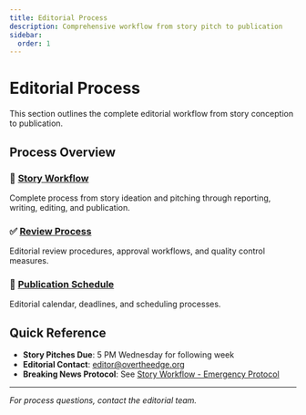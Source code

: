 ```yaml
---
title: Editorial Process
description: Comprehensive workflow from story pitch to publication
sidebar:
  order: 1
---
```


# Editorial Process

This section outlines the complete editorial workflow from story conception to publication.

## Process Overview

### 🔄 [Story Workflow](./story-workflow)
Complete process from story ideation and pitching through reporting, writing, editing, and publication.

### ✅ [Review Process](./review-process)
Editorial review procedures, approval workflows, and quality control measures.

### 📅 [Publication Schedule](./publication-schedule)
Editorial calendar, deadlines, and scheduling processes.

## Quick Reference

- **Story Pitches Due**: 5 PM Wednesday for following week
- **Editorial Contact**: [editor@overtheedge.org](mailto:editor@overtheedge.org)
- **Breaking News Protocol**: See [Story Workflow - Emergency Protocol](./story-workflow#emergencybreaking-news-protocol)

---

*For process questions, contact the editorial team.*
